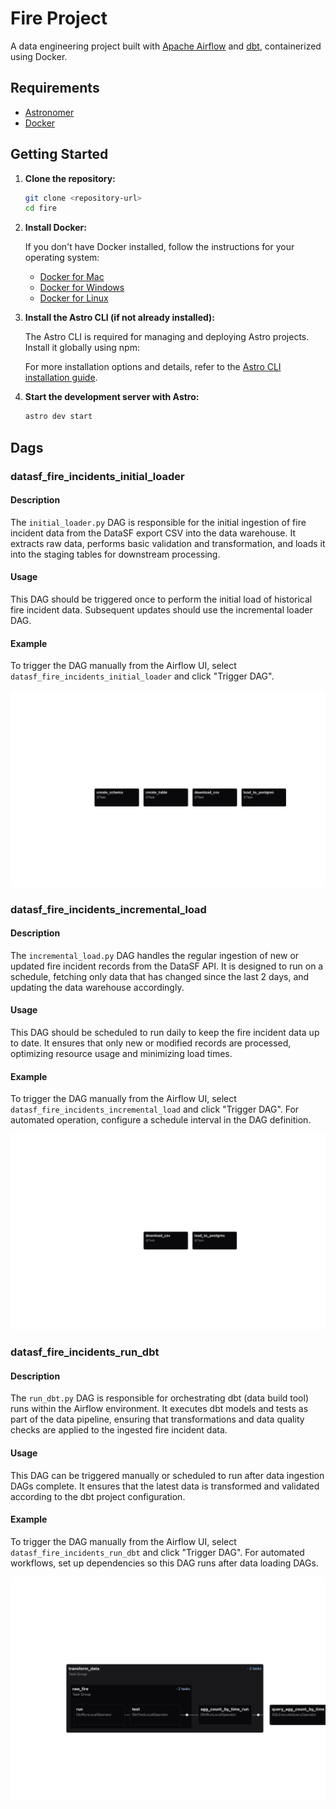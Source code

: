 # Fire Project

A data engineering project built with [Apache Airflow](https://airflow.apache.org/) and [dbt](https://www.getdbt.com/), containerized using Docker.

## Requirements

- [Astronomer](https://www.astronomer.io/)
- [Docker](https://www.docker.com/)

## Getting Started

1. **Clone the repository:**
    ```bash
    git clone <repository-url>
    cd fire
    ```

2. **Install Docker:**

    If you don't have Docker installed, follow the instructions for your operating system:

    - [Docker for Mac](https://docs.docker.com/desktop/install/mac-install/)
    - [Docker for Windows](https://docs.docker.com/desktop/install/windows-install/)
    - [Docker for Linux](https://docs.docker.com/engine/install/)

3. **Install the Astro CLI (if not already installed):**

    The Astro CLI is required for managing and deploying Astro projects. Install it globally using npm:

    For more installation options and details, refer to the [Astro CLI installation guide](https://www.astronomer.io/docs/astro/cli/install-cli/).

4. **Start the development server with Astro:**
    ```bash
    astro dev start
    ```

## Dags
### datasf_fire_incidents_initial_loader
#### Description

The `initial_loader.py` DAG is responsible for the initial ingestion of fire incident data from the DataSF export CSV into the data warehouse. It extracts raw data, performs basic validation and transformation, and loads it into the staging tables for downstream processing.

#### Usage

This DAG should be triggered once to perform the initial load of historical fire incident data. Subsequent updates should use the incremental loader DAG.

#### Example

To trigger the DAG manually from the Airflow UI, select `datasf_fire_incidents_initial_loader` and click "Trigger DAG".

![Screenshot of run_dbt DAG](/assets/datasf_fire_incidents_initial_loader-graph.png)
### datasf_fire_incidents_incremental_load
#### Description

The `incremental_load.py` DAG handles the regular ingestion of new or updated fire incident records from the DataSF API. It is designed to run on a schedule, fetching only data that has changed since the last 2 days, and updating the data warehouse accordingly.

#### Usage

This DAG should be scheduled to run daily to keep the fire incident data up to date. It ensures that only new or modified records are processed, optimizing resource usage and minimizing load times.

#### Example

To trigger the DAG manually from the Airflow UI, select `datasf_fire_incidents_incremental_load` and click "Trigger DAG". For automated operation, configure a schedule interval in the DAG definition.

![Screenshot of run_dbt DAG](/assets/datasf_fire_incidents_incremental_load-graph.png)
### datasf_fire_incidents_run_dbt
#### Description

The `run_dbt.py` DAG is responsible for orchestrating dbt (data build tool) runs within the Airflow environment. It executes dbt models and tests as part of the data pipeline, ensuring that transformations and data quality checks are applied to the ingested fire incident data.

#### Usage

This DAG can be triggered manually or scheduled to run after data ingestion DAGs complete. It ensures that the latest data is transformed and validated according to the dbt project configuration.

#### Example

To trigger the DAG manually from the Airflow UI, select `datasf_fire_incidents_run_dbt` and click "Trigger DAG". For automated workflows, set up dependencies so this DAG runs after data loading DAGs.

![Screenshot of run_dbt DAG](/assets/datasf_fire_incidents_run_dbt-graph.png)